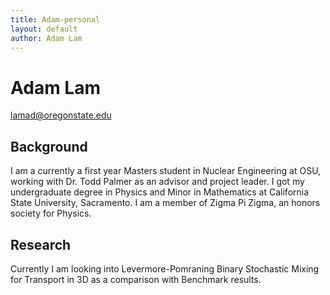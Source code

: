 ```yaml
---
title: Adam-personal
layout: default
author: Adam Lam
---
```

Adam Lam
================================

lamad@oregonstate.edu

## Background

I am a currently a first year Masters student in Nuclear Engineering at OSU, working with Dr. Todd Palmer as an advisor and project leader. I got my undergraduate degree in Physics and Minor in Mathematics at California State University, Sacramento. I am a member of Zigma Pi Zigma, an honors society for Physics.


## Research
  Currently I am looking into Levermore-Pomraning Binary Stochastic Mixing for Transport in 3D as a comparison with Benchmark results.
